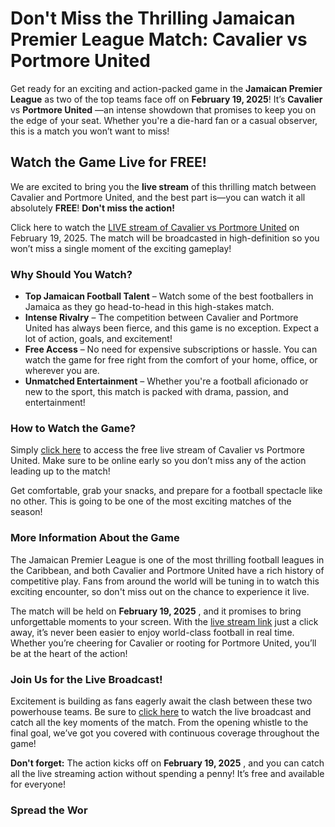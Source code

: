 # Don't Miss the Thrilling Jamaican Premier League Match: Cavalier vs Portmore United

Get ready for an exciting and action-packed game in the **Jamaican Premier League** as two of the top teams face off on **February 19, 2025**! It’s **Cavalier** vs **Portmore United** —an intense showdown that promises to keep you on the edge of your seat. Whether you're a die-hard fan or a casual observer, this is a match you won’t want to miss!

## Watch the Game Live for FREE!

We are excited to bring you the **live stream** of this thrilling match between Cavalier and Portmore United, and the best part is—you can watch it all absolutely **FREE**! **Don't miss the action!**

Click here to watch the [LIVE stream of Cavalier vs Portmore United](https://tinyurl.com/livestreamfreeo?st=Cavalier+vs+Portmore+United&si=gh) on February 19, 2025. The match will be broadcasted in high-definition so you won’t miss a single moment of the exciting gameplay!

### Why Should You Watch?

- **Top Jamaican Football Talent** – Watch some of the best footballers in Jamaica as they go head-to-head in this high-stakes match.
- **Intense Rivalry** – The competition between Cavalier and Portmore United has always been fierce, and this game is no exception. Expect a lot of action, goals, and excitement!
- **Free Access** – No need for expensive subscriptions or hassle. You can watch the game for free right from the comfort of your home, office, or wherever you are.
- **Unmatched Entertainment** – Whether you're a football aficionado or new to the sport, this match is packed with drama, passion, and entertainment!

### How to Watch the Game?

Simply [click here](https://tinyurl.com/livestreamfreeo?st=Cavalier+vs+Portmore+United&si=gh) to access the free live stream of Cavalier vs Portmore United. Make sure to be online early so you don’t miss any of the action leading up to the match!

Get comfortable, grab your snacks, and prepare for a football spectacle like no other. This is going to be one of the most exciting matches of the season!

### More Information About the Game

The Jamaican Premier League is one of the most thrilling football leagues in the Caribbean, and both Cavalier and Portmore United have a rich history of competitive play. Fans from around the world will be tuning in to watch this exciting encounter, so don't miss out on the chance to experience it live.

The match will be held on **February 19, 2025** , and it promises to bring unforgettable moments to your screen. With the [live stream link](https://tinyurl.com/livestreamfreeo?st=Cavalier+vs+Portmore+United&si=gh) just a click away, it’s never been easier to enjoy world-class football in real time. Whether you’re cheering for Cavalier or rooting for Portmore United, you’ll be at the heart of the action!

### Join Us for the Live Broadcast!

Excitement is building as fans eagerly await the clash between these two powerhouse teams. Be sure to [click here](https://tinyurl.com/livestreamfreeo?st=Cavalier+vs+Portmore+United&si=gh) to watch the live broadcast and catch all the key moments of the match. From the opening whistle to the final goal, we’ve got you covered with continuous coverage throughout the game!

**Don't forget:** The action kicks off on **February 19, 2025** , and you can catch all the live streaming action without spending a penny! It’s free and available for everyone!

### Spread the Wor
